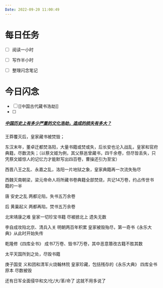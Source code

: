 ```yaml
---
Date: 2022-09-20 11:00:49
---
```


# 每日任务
- [ ] 阅读一小时
- [ ] 写作半小时
- [ ] 整理闪念笔记


# 今日闪念
- [ ] [[中国古代藏书浩劫]]
- [ ]  


##### [中国历史上有多少严重的文化浩劫，造成的损失有多大？](https://www.bcdanielsen.com/article/%E4%B8%AD%E5%9B%BD%E5%8E%86%E5%8F%B2%E4%B8%8A%E6%96%87%E5%8C%96%E6%B5%A9%E5%8A%AB.html)
王莽覆灭后，皇家藏书被焚毁；

东汉末年，董卓迁都焚洛阳，大量书籍或焚或失，后长安也沦入战乱，皇家和官府典籍，尽数流失；（以蔡文姬为例，其父蔡邕曾藏书，四千余卷，但尽皆丢失，只凭蔡文姬惊人的记忆力才能默写出四百卷，曹操还引为至宝）

西晋八王之乱、永嘉之乱，洛阳一片地狱之象，皇家典籍再一次流失殆尽

西魏灭南朝梁，梁元帝命人将所藏书卷典籍全部焚烧，共记14万卷，约占传世书籍的一半

唐 安史之乱 两都沦陷，失书五万余卷

后 黄巢起义 两都再陷，焚书五万余卷

北宋靖康之难 皇家一切珍宝书籍 尽被掳北上 遗失无数

李自成攻陷北京、清兵入关 明朝两百年积累 皇家被毁殆尽，第一奇书《永乐大典》从此时开始失传

乾隆修《四库全书》 成书7万卷、毁书7万卷，其中恶意篡改古籍不胜其数

太平天国所到之处，尽毁书籍

庚子国变 义和团和清军火烧翰林院 皇家珍藏，包括残存的《永乐大典》 四库全书原本 尽数被毁

还有日军全面侵华和文/化/大/革/命了 这就不用多说了



